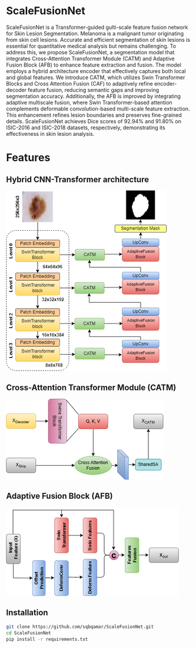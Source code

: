 # ScaleFusionNet
ScaleFusionNet is a Transformer-guided gulti-scale feature fusion network for Skin Lesion Segmentation. Melanoma is a malignant tumor originating from skin cell lesions. Accurate and efficient segmentation of skin lesions is essential for quantitative medical analysis but remains challenging. To address this, we propose ScaleFusionNet, a segmentation model that integrates Cross-Attention Transformer Module (CATM) and Adaptive Fusion Block (AFB) to enhance feature extraction and fusion. The model employs a hybrid architecture encoder that effectively captures both local and global features. We introduce CATM, which utilizes Swin Transformer Blocks and Cross Attention Fusion (CAF) to adaptively refine encoder-decoder feature fusion, reducing semantic gaps and improving segmentation accuracy. Additionally, the AFB is improved by integrating adaptive multiscale fusion, where Swin Transformer-based attention complements deformable convolution-based multi-scale feature extraction. This enhancement refines lesion boundaries and preserves fine-grained details. ScaleFusionNet achieves Dice scores of 92.94% and 91.80% on ISIC-2016 and ISIC-2018 datasets, respectively, demonstrating its effectiveness in skin lesion analysis.

# Features
## Hybrid CNN-Transformer architecture

  ![ScaleFusionNet Architecture](Fig/Architecture.png)
  
## Cross-Attention Transformer Module (CATM)

![Structure of CATM](Fig/CATM.png)


## Adaptive Fusion Block (AFB)

![Adaptive Fusion Block](Fig/Adaptive.png)



## Installation
```bash
git clone https://github.com/sqbqamar/ScaleFusionNet.git
cd ScaleFusionNet
pip install -r requirements.txt

